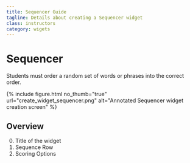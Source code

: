 ```yaml
---
title: Sequencer Guide
tagline: Details about creating a Sequencer widget
class: instructors
category: wigets
---
```

# Sequencer
Students must order a random set of words or phrases into the correct order.

{% include figure.html
	no_thumb="true"
	url="create_widget_sequencer.png"
	alt="Annotated Sequencer widget creation screen"
%}


## Overview

0. Title of the widget
0. Sequence Row
0. Scoring Options
